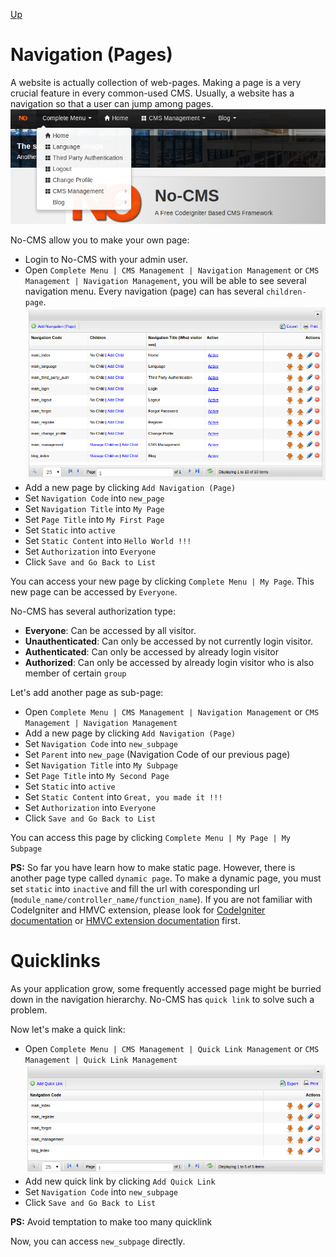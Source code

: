 [Up](../tutorial.md)

Navigation (Pages)
==================

A website is actually collection of web-pages. Making a page is a very crucial feature in every common-used CMS.
Usually, a website has a navigation so that a user can jump among pages.
![Navigation Example](images/user_navigation_navigation_example.png "Figure 1. Navigation Example")

No-CMS allow you to make your own page:

* Login to No-CMS with your admin user.
* Open `Complete Menu | CMS Management | Navigation Management` or `CMS Management | Navigation Management`, you will be able to see several navigation menu. Every navigation (page) can has several `children-page`.
  ![Navigation Management](images/user_navigation_navigation_management.png "Figure 2. Navigation Management")
* Add a new page by clicking `Add Navigation (Page)`
* Set `Navigation Code` into `new_page`
* Set `Navigation Title` into `My Page`
* Set `Page Title` into `My First Page`
* Set `Static` into `active`
* Set `Static Content` into `Hello World !!!`
* Set `Authorization` into `Everyone`
* Click `Save and Go Back to List`



You can access your new page by clicking `Complete Menu | My Page`.
This new page can be accessed by `Everyone`. 

No-CMS has several authorization type:
* __Everyone__: Can be accessed by all visitor.
* __Unauthenticated__: Can only be accessed by not currently login visitor.
* __Authenticated__: Can only be accessed by already login visitor
* __Authorized__: Can only be accessed by already login visitor who is also member of certain `group`

Let's add another page as sub-page:

* Open `Complete Menu | CMS Management | Navigation Management` or `CMS Management | Navigation Management`
* Add a new page by clicking `Add Navigation (Page)`
* Set `Navigation Code` into `new_subpage`
* Set `Parent` into `new_page` (Navigation Code of our previous page)
* Set `Navigation Title` into `My Subpage`
* Set `Page Title` into `My Second Page`
* Set `Static` into `active`
* Set `Static Content` into `Great, you made it !!!`
* Set `Authorization` into `Everyone`
* Click `Save and Go Back to List`

You can access this page by clicking `Complete Menu | My Page | My Subpage`

__PS:__ So far you have learn how to make static page. However, there is another page type called `dynamic page`. To make a dynamic page, you must set `static` into `inactive` and fill the url with coresponding url (`module_name/controller_name/function_name`). If you are not familiar with CodeIgniter and HMVC extension, please look for [CodeIgniter documentation](../../ci_user_guide) or [HMVC extension documentation](https://bitbucket.org/wiredesignz/codeigniter-modular-extensions-hmvc) first.

Quicklinks
==========

As your application grow, some frequently accessed page might be burried down in the navigation hierarchy.
No-CMS has `quick link` to solve such a problem.

Now let's make a quick link:

* Open `Complete Menu | CMS Management | Quick Link Management` or `CMS Management | Quick Link Management`
  ![Quicklink Management](images/user_navigation_quicklink_management.png "Figure 3. Quicklink Management")
* Add new quick link by clicking `Add Quick Link`
* Set `Navigation Code` into `new_subpage`
* Click `Save and Go Back to List`

__PS:__ Avoid temptation to make too many quicklink

Now, you can access `new_subpage` directly.